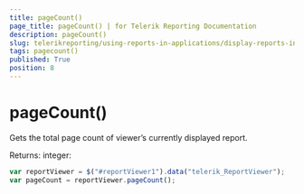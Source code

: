 ```yaml
---
title: pageCount()
page_title: pageCount() | for Telerik Reporting Documentation
description: pageCount()
slug: telerikreporting/using-reports-in-applications/display-reports-in-applications/web-application/html5-report-viewer/api-reference/reportviewer/methods/pagecount()
tags: pagecount()
published: True
position: 8
---
```


# pageCount()



Gets the total page count of viewer’s currently displayed report.         

Returns: integer:         

    
````js
var reportViewer = $("#reportViewer1").data("telerik_ReportViewer");
var pageCount = reportViewer.pageCount();
````

